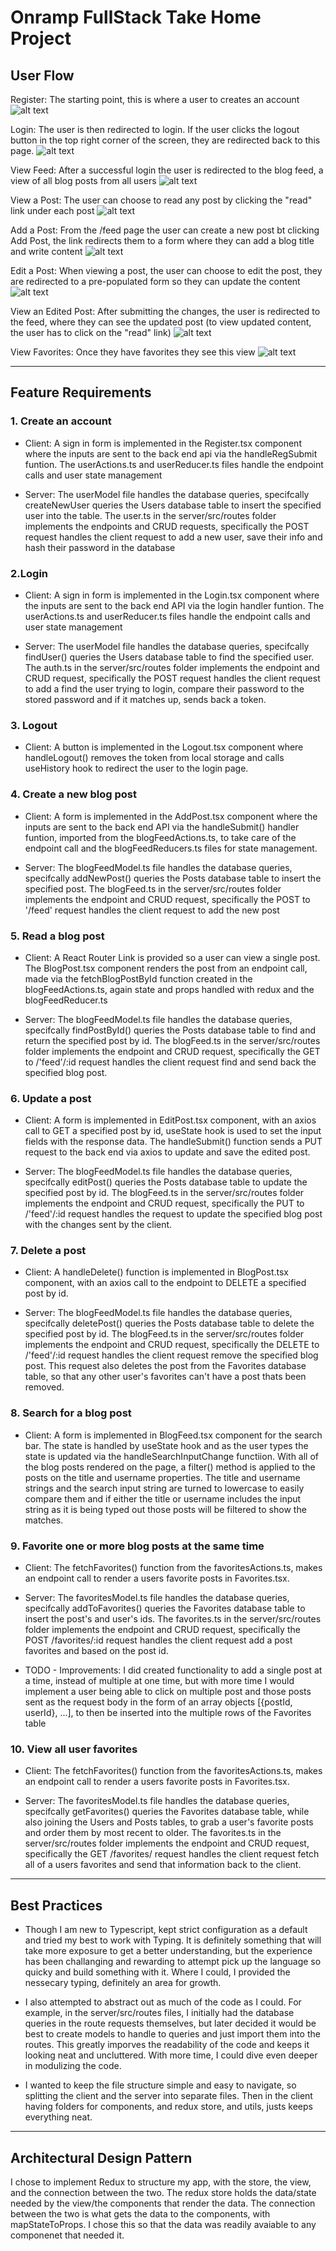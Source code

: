 # Onramp FullStack Take Home Project

## **User Flow**
Register: The starting point, this is where a user to creates an account
![alt text][register]

[register]: https://github.com/DeeDowns/onramp-take-home-project/blob/main/client/public/screenshots/:register.png "/register screenshot"

Login: The user is then redirected to login. If the user clicks the logout button in the top right corner of the screen, they are redirected back to this page.
![alt text][login]

[login]: https://github.com/DeeDowns/onramp-take-home-project/blob/main/client/public/screenshots/:login.png "/login screenshot"

View Feed: After a successful login the user is redirected to the blog feed, a view of all blog posts from all users
![alt text][feed]

[feed]: https://github.com/DeeDowns/onramp-take-home-project/blob/main/client/public/screenshots/:feed.png "/feed screenshot"

View a Post: The user can choose to read any post by clicking the "read" link under each post 
![alt text][post-id]

[post-id]: https://github.com/DeeDowns/onramp-take-home-project/blob/main/client/public/screenshots/:post-id.png "/post/:id screenshot"

Add a Post: From the /feed page the user can create a new post bt clicking Add Post, the link redirects them to a form where they can add a blog title and write content
![alt text][add-post]

[add-post]: https://github.com/DeeDowns/onramp-take-home-project/blob/main/client/public/screenshots/:add-post.png  "/add-post screenshot"

Edit a Post: When viewing a post, the user can choose to edit the post, they are redirected to a pre-populated form so they can update the content
![alt text][edit-post]

[edit-post]: https://github.com/DeeDowns/onramp-take-home-project/blob/main/client/public/screenshots/:edit-post-id.png  "/edit-post/:id screenshot"

View an Edited Post: After submitting the changes, the user is redirected to the feed, where they can see the updated post (to view updated content, the user has to click on the "read" link)
![alt text][post-id-edit]

[post-id-edit]: https://github.com/DeeDowns/onramp-take-home-project/blob/main/client/public/screenshots/:post-id-edited  "edited post screenshot"


View Favorites: Once they have favorites they see this view
![alt text][favorites]

[favorites]: https://github.com/DeeDowns/onramp-take-home-project/blob/main/client/public/screenshots/:favorites.png  "/favorites screenshot"

---

## **Feature Requirements**

### 1. Create an account
* Client: A sign in form is implemented in the Register.tsx component where the inputs are sent to the back end api via the handleRegSubmit funtion. The userActions.ts and userReducer.ts files handle the endpoint calls and user state management 
           
* Server: The userModel file handles the database queries, specifcally createNewUser queries the Users database table to insert the specified user into the table. The user.ts in the server/src/routes folder implements the endpoints and CRUD requests, specifically the POST request handles the client request to add a new user, save their info and hash their password in the database 
            

### 2.Login
* Client: A sign in form is implemented in the Login.tsx component where the inputs are sent to the back end API via the login handler funtion. The userActions.ts and userReducer.ts files handle the endpoint calls and user state management 
           
* Server: The userModel file handles the database queries, specifcally findUser() queries the Users database table to find the specified user. The auth.ts in the server/src/routes folder implements the endpoint and CRUD request, specifically the POST request handles the client request to add a find the user trying to login, compare their password to the stored password and if it matches up, sends back a token.

### 3. Logout
* Client: A button is implemented in the Logout.tsx component where handleLogout() removes the token from local storage and calls useHistory hook to redirect the user to the login page.

### 4. Create a new blog post
* Client: A form is implemented in the AddPost.tsx component where the inputs are sent to the back end API via the handleSubmit() handler funtion, imported from the blogFeedActions.ts, to take care of the endpoint call and the blogFeedReducers.ts files for state management. 
           
* Server: The blogFeedModel.ts file handles the database queries, specifcally addNewPost() queries the Posts database table to insert the specified post. The blogFeed.ts in the server/src/routes folder implements the endpoint and CRUD request, specifically the POST to '/feed' request handles the client request to add the new post


### 5. Read a blog post
* Client: A React Router Link is provided so a user can view a single post. The BlogPost.tsx component renders the post from an endpoint call, made via the fetchBlogPostById function created in the blogFeedActions.ts, again state and props handled with redux and the blogFeedReducer.ts
           
* Server: The blogFeedModel.ts file handles the database queries, specifcally findPostById() queries the Posts database table to find and return the specified post by id. The blogFeed.ts in the server/src/routes folder implements the endpoint and CRUD request, specifically the GET to /'feed'/:id request handles the client request find and send back the specified blog post.

### 6. Update a post
* Client: A form is implemented in EditPost.tsx component, with an axios call to GET a specified post by id, useState hook is used to set the input fields with the response data. The handleSubmit() function sends a PUT request to the back end via axios to update and save the edited post.
           
* Server: The blogFeedModel.ts file handles the database queries, specifcally editPost() queries the Posts database table to update the specified post by id. The blogFeed.ts in the server/src/routes folder implements the endpoint and CRUD request, specifically the PUT to /'feed'/:id request handles the request to update the specified blog post with the changes sent by the client.

### 7. Delete a post
* Client: A handleDelete() function is implemented in BlogPost.tsx component, with an axios call to the endpoint to DELETE a specified post by id.
           
* Server: The blogFeedModel.ts file handles the database queries, specifcally deletePost() queries the Posts database table to delete the specified post by id. The blogFeed.ts in the server/src/routes folder implements the endpoint and CRUD request, specifically the DELETE to /'feed'/:id request handles the client request remove the specified blog post. This request also deletes the post from the Favorites database table, so that any other user's favorites can't have a post thats been removed. 

### 8. Search for a blog post
* Client: A form is implemented in BlogFeed.tsx component for the search bar. The state is handled by useState hook and as the user types the state is updated via the handleSearchInputChange functiion. With all of the blog posts rendered on the page, a filter() method is applied to the posts on the title and username properties. The title and username strings and the search input string  are turned to lowercase to easily compare them and if either the title or username includes the input string as it is being typed out those posts will be filtered to show the matches.  

### 9. Favorite one or more blog posts at the same time
* Client: The fetchFavorites() function from the favoritesActions.ts, makes an endpoint call to render a users favorite posts in Favorites.tsx. 
           
* Server: The favoritesModel.ts file handles the database queries, specifcally addToFavorites() queries the Favorites database table to insert the post's and user's ids. The favorites.ts in the server/src/routes folder implements the endpoint and CRUD request, specifically the POST /favorites/:id request handles the client request add a post favorites and based on the post id.

* TODO - Improvements: I did created functionality to add a single post at a time, instead of multiple at one time, but with more time I would implement a user being able to click on multiple post and those posts sent as the request body in the form of an array objects [{postId, userId}, ...], to then be inserted into the multiple rows of the Favorites table


### 10. View all user favorites
* Client: The fetchFavorites() function from the favoritesActions.ts, makes an endpoint call to render a users favorite posts in Favorites.tsx. 

* Server: The favoritesModel.ts file handles the database queries, specifcally getFavorites() queries the Favorites database table, while also joining the Users and Posts tables, to grab a user's favorite posts and order them by most recent to older. The favorites.ts in the server/src/routes folder implements the endpoint and CRUD request, specifically the GET /favorites/ request handles the client request fetch all of a users favorites and send that information back to the client.

---

## **Best Practices**
* Though I am new to Typescript, kept strict configuration as a default and tried my best to work with Typing. It is definitely something that will take more exposure to get a better understanding, but the experience has been challanging and rewarding to attempt pick up the language so quicky and build something with it. Where I could, I provided the nessecary typing, definitely an area for growth. 

* I also attempted to abstract out as much of the code as I could. For example, in the server/src/routes files, I initially had the database queries in the route requests themselves, but later decided it would be best to create models to handle to queries and just import them into the routes. This greatly imporves the readability of the code and keeps it looking neat and uncluttered. With more time, I could dive even deeper in modulizing the code. 

* I wanted to keep the file structure simple and easy to navigate, so splitting the client and the server into separate files. Then in the client having folders for components, and redux store, and utils, justs keeps everything neat. 

---

## **Architectural Design Pattern**
I chose to implement Redux to structure my app, with the store, the view, and the connection between the two. The redux store holds the data/state needed by the view/the components that render the data. The connection between the two is what gets the data to the components, with mapStateToProps. I chose this so that the data was readily avaiable to any componenet that needed it. 
    




